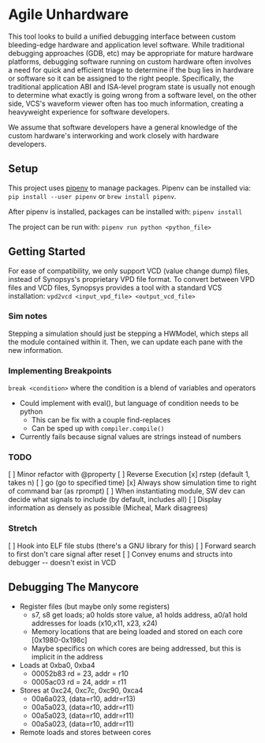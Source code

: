 # Agile Unhardware

This tool looks to build a unified debugging interface between custom
bleeding-edge hardware and application level software. While traditional
debugging approaches (GDB, etc) may be appropriate for mature hardware
platforms, debugging software running on custom hardware often involves
a need for quick and efficient triage to determine if the bug lies in
hardware or software so it can be assigned to the right people. Specifically,
the traditional application ABI and ISA-level program state is usually not
enough to determine what exactly is going wrong from a software level, on the
other side, VCS's waveform viewer often has too much information, creating
a heavyweight experience for software developers.

We assume that software developers have a general knowledge of the custom
hardware's interworking and work closely with hardware developers.


## Setup
This project uses [pipenv](https://pipenv.readthedocs.io/en/latest/) to manage
packages. Pipenv can be installed via:
`pip install --user pipenv` or `brew install pipenv`.

After pipenv is installed, packages can be installed with:
`pipenv install`

The project can be run with:
`pipenv run python <python_file>`


## Getting Started
For ease of compatibility, we only support VCD (value change dump) files,
instead of Synopsys's proprietary VPD file format. To convert between VPD files
and VCD files, Synopsys provides a tool with a standard VCS installation:
`vpd2vcd <input_vpd_file> <output_vcd_file>`

### Sim notes
 Stepping a simulation should just be stepping a HWModel, which
 steps all the module contained within it. Then, we can update
 each pane with the new information.

### Implementing Breakpoints
`break <condition>` where the condition is a blend of variables and operators
* Could implement with eval(), but language of condition needs to be python
    * This can be fix with a couple find-replaces
    * Can be sped up with `compiler.compile()`
* Currently fails because signal values are strings instead of numbers

### TODO
[ ] Minor refactor with @property
[ ] Reverse Execution
    [x] rstep (default 1, takes n)
    [ ] go <time> (go to specified time)
[x] Always show simulation time to right of command bar (as rprompt)
[ ] When instantiating module, SW dev can decide what signals to include
   (by default, includes all)
[ ] Display information as densely as possible (Micheal, Mark disagrees)

### Stretch
[ ] Hook into ELF file stubs (there's a GNU library for this)
[ ] Forward search to first don't care signal after reset
[ ] Convey enums and structs into debugger -- doesn't exist in VCD

## Debugging The Manycore
* Register files (but maybe only some registers)
    * s7, s8 get loads; a0 holds store value, a1 holds address, a0/a1 hold
        addresses for loads (x10,x11, x23, x24)
    * Memory locations that are being loaded and stored on each core
        [0x1980-0x198c]
    * Maybe specifics on which cores are being addressed, but this is
     implicit in the address
* Loads at  0xba0, 0xba4
    * 00052b83 rd = 23, addr = r10
    * 0005ac03 rd = 24, addr = r11
* Stores at 0xc24, 0xc7c, 0xc90, 0xca4
    * 00a6a023, (data=r10, addr=r13)
    * 00a5a023, (data=r10, addr=r11)
    * 00a5a023, (data=r10, addr=r11)
    * 00a5a023, (data=r10, addr=r11)
* Remote loads and stores between cores
